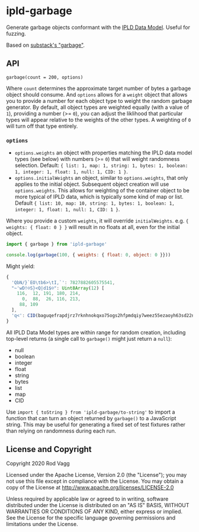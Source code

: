 # ipld-garbage

Generate garbage objects conformant with the [IPLD Data Model](https://docs.ipld.io/#the-data-model). Useful for fuzzing.

Based on [substack's "garbage"](https://github.com/substack/node-garbage).

## API

`garbage(count = 200, options)`

Where `count` determines the approximate target number of bytes a garbage object should consume. And `options` allows for a `weight` object that allows you to provide a number for each object type to weight the random garbage generator. By default, all object types are weighted equally (with a value of `1`), providing a number (>= `0`), you can adjust the liklihood that particular types will appear relative to the weights of the other types. A weighting of `0` will turn off that type entirely.

### `options`

  * `options.weights` an object with properties matching the IPLD data model types (see below) with numbers (>= `0`) that will weight randomness selection. Default: `{ list: 1, map: 1, string: 1, bytes: 1, boolean: 1, integer: 1, float: 1, null: 1, CID: 1 }`.
  * `options.initialWeights` an object, similar to `options.weights`, that only applies to the initial object. Subsequent object creation will use `options.weights`. This allows for weighting of the container object to be more typical of IPLD data, which is typically some kind of map or list. Default `{ list: 10, map: 10, string: 1, bytes: 1, boolean: 1, integer: 1, float: 1, null: 1, CID: 1 }`.

Where you provide a custom `weights`, it will override `initialWeights`. e.g. `{ weights: { float: 0 } }` will result in no floats at all, even for the initial object.

```js
import { garbage } from 'ipld-garbage'

console.log(garbage(100, { weights: { float: 0, object: 0 }}))
```

Might yield:

```js
{
  'QbN/}`EO\tb6>\tI,`': 7827882605575541,
  "~'wD!☺S}<Q|d1$☺": Uint8Array(12) [
    116,  12, 191, 180, 214,
      0,  88,  26, 116, 213,
     88, 109
  ],
  'q<': CID(baguqefrapdjrz7rknhnokqxo75ogs2hfpmdqiy7weez55ezaoyh63sd22n4q)
}
```

All IPLD Data Model types are within range for random creation, including top-level returns (a single call to `garbage()` might just return a `null`):

* null
* boolean
* integer
* float
* string
* bytes
* list
* map
* CID

Use `import { toString } from 'ipld-garbage/to-string'` to import a function that can turn an object returned by `garbage()` to a JavaScript string. This may be useful for generating a fixed set of test fixtures rather than relying on randomness during each run.

## License and Copyright

Copyright 2020 Rod Vagg

Licensed under the Apache License, Version 2.0 (the "License"); you may not use this file except in compliance with the License. You may obtain a copy of the License at http://www.apache.org/licenses/LICENSE-2.0

Unless required by applicable law or agreed to in writing, software distributed under the License is distributed on an "AS IS" BASIS, WITHOUT WARRANTIES OR CONDITIONS OF ANY KIND, either express or implied. See the License for the specific language governing permissions and limitations under the License.
